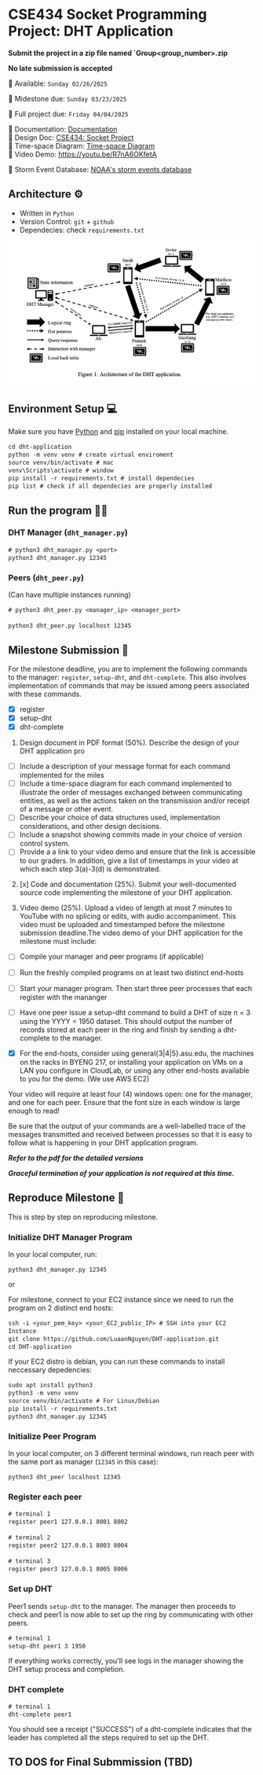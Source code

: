 # CSE434 Socket Programming Project: DHT Application

**Submit the project in a zip file named `Group<group_number>.zip**

**No late submission is accepted**

📆 Available: `Sunday 02/26/2025`

📆 Midestone due: `Sunday 03/23/2025`

📆 Full project due: `Friday 04/04/2025`

📌 Documentation: [Documentation](https://docs.google.com/document/d/1zdzy2W98iVG3k-rULQHCNX07EMCQG1knNZorXkv003U/edit?tab=t.0)  
📌 Design Doc: [CSE434: Socket Project](https://docs.google.com/document/d/1zIXYn8LTUxaovb8iLyP6x7aYPeaWQDtc4o6muHAUQH4/edit?tab=t.0#heading=h.mz71e5s6w1lg)  
📌 Time-space Diagram: [Time-space Diagram](https://docs.google.com/presentation/d/1ufCHWC4uRkZ89WrBdrQZOXyu7C4mGx7TVxSi8UaxVyE/edit#slide=id.p)  
📌 Video Demo: https://youtu.be/R7nA6OKfetA    

💽 Storm Event Database: [NOAA's storm events database](https://www.ncdc.noaa.gov/stormevents/)


## Architecture ⚙️

- Written in `Python`
- Version Control: `git` + `github`
- Dependecies: check `requirements.txt`

![Architecture](architecture.png)

## Environment Setup 💻

Make sure you have [Python](https://www.python.org/downloads/) and [pip](https://pip.pypa.io/en/stable/installation/) installed on your local machine.

```
cd dht-application
python -m venv venv # create virtual enviroment
source venv/bin/activate # mac
venv\Scripts\activate # window
pip install -r requirements.txt # install dependecies
pip list # check if all dependecies are properly installed
```

## Run the program 🏋️‍♀️

### DHT Manager (`dht_manager.py`)

```
# python3 dht_manager.py <port>
python3 dht_manager.py 12345
```

### Peers (`dht_peer.py`)

(Can have multiple instances running)

```
# python3 dht_peer.py <manager_ip> <manager_port>

python3 dht_peer.py localhost 12345

```

## Milestone Submission 📑

For the milestone deadline, you are to implement the following commands to the manager: `register`, `setup-dht`,
and `dht-complete`. This also involves implementation of commands that may be issued among peers associated
with these commands.

- [x] register
- [x] setup-dht
- [x] dht-complete

1. Design document in PDF format (50%). Describe the design of your DHT application pro

- [ ] Include a description of your message format for each command implemented for the miles
- [ ] Include a time-space diagram for each command implemented to illustrate the order of messages exchanged between communicating entities, as well as the actions taken on the transmission and/or receipt of a message or other event.
- [ ] Describe your choice of data structures used, implementation considerations, and other design decisions.
- [ ] Include a snapshot showing commits made in your choice of version control system.
- [ ] Provide a a link to your video demo and ensure that the link is accessible to our graders. In addition, give
      a list of timestamps in your video at which each step 3(a)-3(d) is demonstrated.

2. [x] Code and documentation (25%). Submit your well-documented source code implementing the milestone of
   your DHT application.

3. Video demo (25%). Upload a video of length at most 7 minutes to YouTube with no splicing or edits, with audio
   accompaniment. This video must be uploaded and timestamped before the milestone submission deadline.The video demo of your DHT application for the milestone must include:

- [ ] Compile your manager and peer programs (if applicable)
- [ ] Run the freshly compiled programs on at least two distinct end-hosts
- [ ] Start your manager program. Then start three peer processes that each register with the mananger
- [ ] Have one peer issue a setup-dht command to build a DHT of size n = 3 using the YYYY = 1950
      dataset. This should output the number of records stored at each peer in the ring and finish by sending a
      dht-complete to the manager.

- [x] For the end-hosts, consider using general{3|4|5}.asu.edu, the machines on the racks in BYENG 217, or
installing your application on VMs on a LAN you configure in CloudLab, or using any other end-hosts available
to you for the demo. (We use AWS EC2)

Your video will require at least four (4) windows open: one for the manager, and one for each peer. Ensure
that the font size in each window is large enough to read!

Be sure that the output of your commands are a well-labelled trace of the messages transmitted and
received between processes so that it is easy to follow what is happening in your DHT application program.

**_Refer to the pdf for the detailed versions_**

**_Graceful termination of your application is not required at this time._**


## Reproduce Milestone 🎯

This is step by step on reproducing milestone.

### Initialize DHT Manager Program

In your local computer, run:
```
python3 dht_manager.py 12345
```

or 

For milestone, connect to your EC2 instance since we need to run the program on 2 distinct end hosts: 
```
ssh -i <your_pem_key> <your_EC2_public_IP> # SSH into your EC2 Instance 
git clone https://github.com/LuaanNguyen/DHT-application.git
cd DHT-application
```

If your EC2 distro is debian, you can run these commands to install neccessary depedencies:
```
sudo apt install python3
python3 -m venv venv
source venv/bin/activate # For Linux/Debian
pip install -r requirements.txt
python3 dht_manager.py 12345
```

### Initialize Peer Program

In your local computer, on 3 different terminal windows, run reach peer with the same port as manager (`12345` in this case):
```
python3 dht_peer localhost 12345
```

### Register each peer

```
# terminal 1
register peer1 127.0.0.1 8001 8002

# terminal 2
register peer2 127.0.0.1 8003 8004

# terminal 3
register peer3 127.0.0.1 8005 8006
```

### Set up DHT

Peer1 sends `setup-dht` to the manager. The manager then proceeds to check and peer1 is now able to set up the ring by communicating with other peers.

```
# terminal 1
setup-dht peer1 3 1950
```

If everything works correctly, you'll see logs in the manager showing the DHT setup process and completion.

### DHT complete

```
# terminal 1
dht-complete peer1
```

You should see a receipt ("SUCCESS") of a dht-complete indicates that the leader has completed all the steps required to set up the DHT.

## TO DOS for Final Submmission (TBD)
